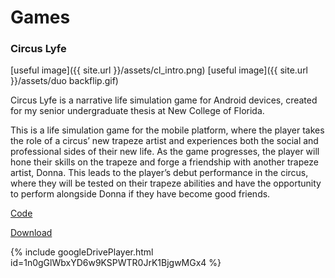# Games

### Circus Lyfe
[useful image]({{ site.url }}/assets/cl_intro.png)
[useful image]({{ site.url }}/assets/duo backflip.gif)

Circus Lyfe is a narrative life simulation game for Android devices, created for my senior undergraduate thesis at New College of Florida.

This is a life simulation game for the mobile platform, where the player takes the role of a circus’ new trapeze artist and experiences both the social and professional sides of their new life. As the game progresses, the player will hone their skills on the trapeze and forge a friendship with another trapeze artist, Donna. This leads to the player’s debut performance in the circus, where they will be tested on their trapeze abilities and have the opportunity to perform alongside Donna if they have become good friends.

[Code](https://github.com/longarms07/Thesis_Circus_Lyfe)

[Download](https://longarms07.itch.io/circus-lyfe)

{% include googleDrivePlayer.html id=1n0gGlWbxYD6w9KSPWTR0JrK1BjgwMGx4 %}